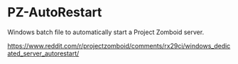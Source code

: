 # PZ-AutoRestart
Windows batch file to automatically start a Project Zomboid server.

https://www.reddit.com/r/projectzomboid/comments/rx29ci/windows_dedicated_server_autorestart/
